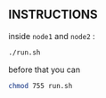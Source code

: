 ## INSTRUCTIONS
inside `node1` and `node2` :
```bash
./run.sh
```
before that you can
```bash
chmod 755 run.sh
```
